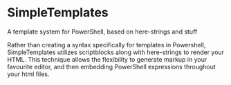 # SimpleTemplates
A template system for PowerShell, based on here-strings and stuff

Rather than creating a syntax specifically for templates in Powershell, SimpleTemplates utilizes scriptblocks along with here-strings to render your HTML.
This technique allows the flexibility to generate markup in your favourite editor, and then embedding PowerShell expressions throughout your html files.
